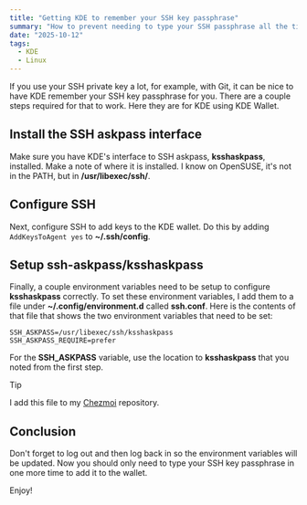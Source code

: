 ```yaml
---
title: "Getting KDE to remember your SSH key passphrase"
summary: "How to prevent needing to type your SSH passphrase all the time"
date: "2025-10-12"
tags:
  - KDE
  - Linux
---
```


If you use your SSH private key a lot, for example, with Git, it can be nice to have KDE remember your SSH key passphrase for you. There are a couple steps required for that to work. Here they are for KDE using KDE Wallet.

## Install the SSH askpass interface

Make sure you have KDE's interface to SSH askpass, **ksshaskpass**, installed.  Make a note of where it is installed. I know on OpenSUSE, it's not in the PATH, but in **/usr/libexec/ssh/**.

## Configure SSH

Next, configure SSH to add keys to the KDE wallet. Do this by adding `AddKeysToAgent yes` to **~/.ssh/config**.

## Setup ssh-askpass/ksshaskpass

Finally, a couple environment variables need to be setup to configure **ksshaskpass** correctly. To set these environment variables, I add them to a file under **~/.config/environment.d** called **ssh.conf**. Here is the contents of that file that shows the two environment variables that need to be set:

```
SSH_ASKPASS=/usr/libexec/ssh/ksshaskpass
SSH_ASKPASS_REQUIRE=prefer
```

For the **SSH_ASKPASS** variable, use the location to **ksshaskpass** that you noted from the first step.

> [!TIP]
> I add this file to my [Chezmoi](https://www.chezmoi.io/) repository.

## Conclusion

Don't forget to log out and then log back in so the environment variables will be updated. Now you should only need to type your SSH key passphrase in one more time to add it to the wallet.

Enjoy!
